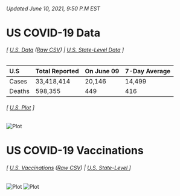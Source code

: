 ###### Updated June 10, 2021, 9:50 P.M EST
# US COVID-19 Data 
###### [ [U.S. Data](us.csv) ([Raw CSV](https://raw.githubusercontent.com/drebrb/covid-19-data/master/us.csv)) | [U.S. State-Level Data](states) ]
| U.S    | Total Reported   | On June 09   | 7-Day Average   |
|:-------|:-----------------|:-------------|:----------------|
| Cases  | 33,418,414       | 20,146       | 14,499          |
| Deaths | 598,355          | 449          | 416             |
###### [ [U.S. Plot](us.png) ]
![Plot](https://github.com/drebrb/covid-19-data/blob/master/us.png)
# US COVID-19 Vaccinations
###### [ [U.S. Vaccinations](vaccinations/us.csv) ([Raw CSV](https://raw.githubusercontent.com/drebrb/covid-19-data/master/vaccinations/us.csv)) | [U.S. State-Level ](vaccinations/states) ]
![Plot](https://github.com/drebrb/covid-19-data/blob/master/vaccinations/us.png)
![Plot](https://github.com/drebrb/covid-19-data/blob/master/vaccinations/vaccines.png)